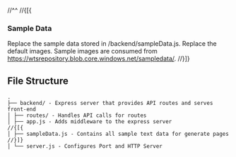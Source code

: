 ﻿//^^
//{[{
### Sample Data

Replace the sample data stored in /backend/sampleData.js.
Replace the default images. Sample images are consumed from https://wtsrepository.blob.core.windows.net/sampledata/.
//}]}

## File Structure

```
.
├── backend/ - Express server that provides API routes and serves front-end
│ ├── routes/ - Handles API calls for routes
│ ├── app.js - Adds middleware to the express server
//{[{
│ ├── sampleData.js - Contains all sample text data for generate pages
//}]}
│ └── server.js - Configures Port and HTTP Server
```
